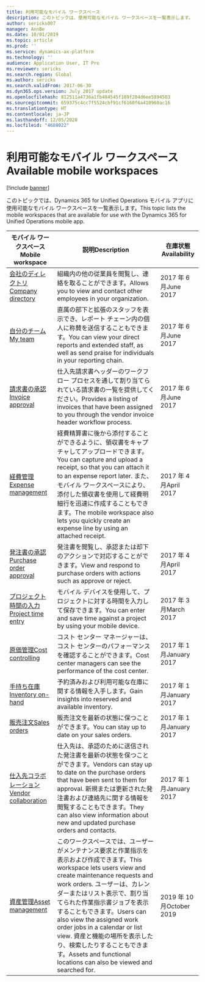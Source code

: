 ```yaml
---
title: 利用可能なモバイル ワークスペース
description: このトピックは、使用可能なモバイル ワークスペースを一覧表示します。
author: sericks007
manager: AnnBe
ms.date: 10/01/2019
ms.topic: article
ms.prod: ''
ms.service: dynamics-ax-platform
ms.technology: ''
audience: Application User, IT Pro
ms.reviewer: sericks
ms.search.region: Global
ms.author: sericks
ms.search.validFrom: 2017-06-30
ms.dyn365.ops.version: July 2017 update
ms.openlocfilehash: 812511a4736a1fb484545f189f204d6ee5894503
ms.sourcegitcommit: 659375c4cc7f5524cbf91cf6160f6a410960ac16
ms.translationtype: HT
ms.contentlocale: ja-JP
ms.lasthandoff: 12/05/2020
ms.locfileid: "4688022"
---
```

# <a name="available-mobile-workspaces"></a><span data-ttu-id="8e208-103">利用可能なモバイル ワークスペース</span><span class="sxs-lookup"><span data-stu-id="8e208-103">Available mobile workspaces</span></span>

[!include [banner](../includes/banner.md)]

<span data-ttu-id="8e208-104">このトピックでは、Dynamics 365 for Unified Operations モバイル アプリに使用可能なモバイル ワークスペースを一覧表示します。</span><span class="sxs-lookup"><span data-stu-id="8e208-104">This topic lists the mobile workspaces that are available for use with the Dynamics 365 for Unified Operations mobile app.</span></span>


| <span data-ttu-id="8e208-105">モバイル ワークスペース</span><span class="sxs-lookup"><span data-stu-id="8e208-105">Mobile workspace</span></span>     | <span data-ttu-id="8e208-106">説明</span><span class="sxs-lookup"><span data-stu-id="8e208-106">Description</span></span>   | <span data-ttu-id="8e208-107">在庫状態</span><span class="sxs-lookup"><span data-stu-id="8e208-107">Availability</span></span>   |
|----------------------|---------------|--------------|
|[<span data-ttu-id="8e208-108">会社のディレクトリ</span><span class="sxs-lookup"><span data-stu-id="8e208-108">Company directory</span></span>](company-directory-mobile-workspace.md)| <span data-ttu-id="8e208-109">組織内の他の従業員を閲覧し、連絡を取ることができます。</span><span class="sxs-lookup"><span data-stu-id="8e208-109">Allows you to view and contact other employees in your organization.</span></span>| <span data-ttu-id="8e208-110">2017 年 6 月</span><span class="sxs-lookup"><span data-stu-id="8e208-110">June 2017</span></span> |    
|[<span data-ttu-id="8e208-111">自分のチーム</span><span class="sxs-lookup"><span data-stu-id="8e208-111">My team</span></span>](manager-self-service-mobile-workspace.md)| <span data-ttu-id="8e208-112">直属の部下と拡張のスタッフを表示でき、レポート チェーン内の個人に称賛を送信することもできます。</span><span class="sxs-lookup"><span data-stu-id="8e208-112">You can view your direct reports and extended staff, as well as send praise for individuals in your reporting chain.</span></span>|<span data-ttu-id="8e208-113">2017 年 6 月</span><span class="sxs-lookup"><span data-stu-id="8e208-113">June 2017</span></span> |     
|[<span data-ttu-id="8e208-114">請求書の承認</span><span class="sxs-lookup"><span data-stu-id="8e208-114">Invoice approval</span></span>](invoice-approval-mobile-workspace.md)| <span data-ttu-id="8e208-115">仕入先請求書ヘッダーのワークフロー プロセスを通して割り当てられている請求書の一覧を提供してください。</span><span class="sxs-lookup"><span data-stu-id="8e208-115">Provides a listing of invoices that have been assigned to you through the vendor invoice header workflow process.</span></span>| <span data-ttu-id="8e208-116">2017 年 6 月</span><span class="sxs-lookup"><span data-stu-id="8e208-116">June 2017</span></span>   |
| [<span data-ttu-id="8e208-117">経費管理</span><span class="sxs-lookup"><span data-stu-id="8e208-117">Expense management</span></span>](../../../finance/expense-management/expense-management-mobile-workspace.md) | <span data-ttu-id="8e208-118">経費精算書に後から添付することができるように、領収書をキャプチャしてアップロードできます。</span><span class="sxs-lookup"><span data-stu-id="8e208-118">You can capture and upload a receipt, so that you can attach it to an expense report later.</span></span> <span data-ttu-id="8e208-119">また、モバイル ワークスペースにより、添付した領収書を使用して経費明細行を迅速に作成することもできます。</span><span class="sxs-lookup"><span data-stu-id="8e208-119">The mobile workspace also lets you quickly create an expense line by using an attached receipt.</span></span> | <span data-ttu-id="8e208-120">2017 年 4 月</span><span class="sxs-lookup"><span data-stu-id="8e208-120">April 2017</span></span> |
| [<span data-ttu-id="8e208-121">発注書の承認</span><span class="sxs-lookup"><span data-stu-id="8e208-121">Purchase order approval</span></span>](../../../supply-chain/procurement/purchase-order-mobile-workspace.md) | <span data-ttu-id="8e208-122">発注書を閲覧し、承認または却下のアクションで対応することができます。</span><span class="sxs-lookup"><span data-stu-id="8e208-122">View and respond to purchase orders with actions such as approve or reject.</span></span> | <span data-ttu-id="8e208-123">2017 年 4 月</span><span class="sxs-lookup"><span data-stu-id="8e208-123">April 2017</span></span> |
| [<span data-ttu-id="8e208-124">プロジェクト時間の入力</span><span class="sxs-lookup"><span data-stu-id="8e208-124">Project time entry</span></span>](../../../finance/project-management/project-time-entry-mobile-workspace.md) | <span data-ttu-id="8e208-125">モバイル デバイスを使用して、プロジェクトに対する時間を入力して保存できます。</span><span class="sxs-lookup"><span data-stu-id="8e208-125">You can enter and save time against a project by using your mobile device.</span></span> | <span data-ttu-id="8e208-126">2017 年 3 月</span><span class="sxs-lookup"><span data-stu-id="8e208-126">March 2017</span></span> |
| [<span data-ttu-id="8e208-127">原価管理</span><span class="sxs-lookup"><span data-stu-id="8e208-127">Cost controlling</span></span>](../../../finance/cost-accounting/cost-controlling-mobile-workspace.md)     | <span data-ttu-id="8e208-128">コスト センター マネージャーは、コスト センターのパフォーマンスを確認することができます。</span><span class="sxs-lookup"><span data-stu-id="8e208-128">Cost center managers can see the performance of the cost center.</span></span>                                                                                               |  <span data-ttu-id="8e208-129">2017 年 1 月</span><span class="sxs-lookup"><span data-stu-id="8e208-129">January 2017</span></span>        |
| [<span data-ttu-id="8e208-130">手持ち在庫</span><span class="sxs-lookup"><span data-stu-id="8e208-130">Inventory on-hand</span></span>](../../../supply-chain/inventory/inventory-on-hand-mobile-workspace.md)    | <span data-ttu-id="8e208-131">予約済みおよび利用可能な在庫に関する情報を入手します。</span><span class="sxs-lookup"><span data-stu-id="8e208-131">Gain insights into reserved and available inventory.</span></span>                                                                                                    |   <span data-ttu-id="8e208-132">2017 年 1 月</span><span class="sxs-lookup"><span data-stu-id="8e208-132">January 2017</span></span>       |
| [<span data-ttu-id="8e208-133">販売注文</span><span class="sxs-lookup"><span data-stu-id="8e208-133">Sales orders</span></span>](../../../supply-chain/sales-marketing/sales-orders-mobile-workspace.md)         | <span data-ttu-id="8e208-134">販売注文を最新の状態に保つことができます。</span><span class="sxs-lookup"><span data-stu-id="8e208-134">You can stay up to date on your sales orders.</span></span>                                                                                                                          |  <span data-ttu-id="8e208-135">2017 年 1 月</span><span class="sxs-lookup"><span data-stu-id="8e208-135">January 2017</span></span>                  |
| [<span data-ttu-id="8e208-136">仕入先コラボレーション</span><span class="sxs-lookup"><span data-stu-id="8e208-136">Vendor collaboration</span></span>](../../../supply-chain/procurement/vendor-collaboration-mobile-workspace.md) | <span data-ttu-id="8e208-137">仕入先は、承認のために送信された発注書を最新の状態を保つことができます。</span><span class="sxs-lookup"><span data-stu-id="8e208-137">Vendors can stay up to date on the purchase orders that have been sent to them for approval.</span></span> <span data-ttu-id="8e208-138">新規または更新された発注書および連絡先に関する情報を閲覧することもできます。</span><span class="sxs-lookup"><span data-stu-id="8e208-138">They can also view information about new and updated purchase orders and contacts.</span></span> |<span data-ttu-id="8e208-139">2017 年 1 月</span><span class="sxs-lookup"><span data-stu-id="8e208-139">January 2017</span></span>    |
| [<span data-ttu-id="8e208-140">資産管理</span><span class="sxs-lookup"><span data-stu-id="8e208-140">Asset management</span></span>](../../../supply-chain/asset-management/asset-management-mobile-workspace.md) | <span data-ttu-id="8e208-141">このワークスペースでは、ユーザーがメンテナンス要求と作業指示を表示および作成できます。</span><span class="sxs-lookup"><span data-stu-id="8e208-141">This workspace lets users view and create maintenance requests and work orders.</span></span> <span data-ttu-id="8e208-142">ユーザーは、カレンダーまたはリスト表示で、割り当てられた作業指示書ジョブを表示することもできます。</span><span class="sxs-lookup"><span data-stu-id="8e208-142">Users can also view the assigned work order jobs in a calendar or list view.</span></span> <span data-ttu-id="8e208-143">資産と機能の場所を表示したり、検索したりすることもできます。</span><span class="sxs-lookup"><span data-stu-id="8e208-143">Assets and functional locations can also be viewed and searched for.</span></span> |<span data-ttu-id="8e208-144">2019 年 10 月</span><span class="sxs-lookup"><span data-stu-id="8e208-144">October 2019</span></span>    |
